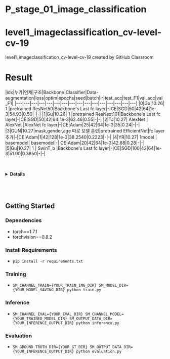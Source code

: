 # P_stage_01_image_classification

# level1_imageclassification_cv-level-cv-19
level1_imageclassification_cv-level-cv-19 created by GitHub Classroom

# Result
|idx|누가|언제|구조|Backbone|Classifier|Data-augmentation|loss|optim|epochs|seed|batch|lr|test_acc|test_F1|val_acc|val_F1|
|---|---|---|---|---|---|---|---|---|---|---|---|---|---|---|---|
|0|Gu|10.26| 1 |pretrained ResNet50|Backbone's Last fc layer|-|CE|SGD|50|42|64|1e-3|54.93|0.50|-|-|
|1|Gu|10.26| 1 |pretrained ResNext101|Backbone's Last fc layer|-|CE|SGD|50|42|64|1e-3|62.46|0.55|-|-|
|2|TJ|10.27| AlexNet | AlexNet |AlexNet fc layer|-|CE|Adam|25|42|64|1e-3|35|0.24|-|-|
|3|GUN|10.27|mask,gender,age 따로 모델 훈련|pretrained EfficientNet|fc layer 추가|-|CE|Adam|1|42|128|1e-3|38.2540|0.2223|-|-|
|4|YR|10.27| 1model | basemodel| basemodel|-| CE|Adam|20|42|64|1e-3|42.68|0.28|-|-|
|5|Gu|10.27| 1 | SwinT_b |Backbone's Last fc layer|-|CE|SGD|100|42|64|1e-3|51.00|0.3850|-|-|

<br>
<br>

<details>
<summary><b>Details</b></summary>
<div markdown="1">
  
- idx 5: 처음 30 epochs는 마지막 fc layer를 제외하고 frozen, 나머지 70 epochs는 frozen 없이 학습 

</div>
</details>


<br>
<br>
<br>


## Getting Started    
### Dependencies
- torch==1.7.1
- torchvision==0.8.2                                                              

### Install Requirements
- `pip install -r requirements.txt`

### Training
- `SM_CHANNEL_TRAIN={YOUR_TRAIN_IMG_DIR} SM_MODEL_DIR={YOUR_MODEL_SAVING_DIR} python train.py`

### Inference
- `SM_CHANNEL_EVAL={YOUR_EVAL_DIR} SM_CHANNEL_MODEL={YOUR_TRAINED_MODEL_DIR} SM_OUTPUT_DATA_DIR={YOUR_INFERENCE_OUTPUT_DIR} python inference.py`

### Evaluation
- `SM_GROUND_TRUTH_DIR={YOUR_GT_DIR} SM_OUTPUT_DATA_DIR={YOUR_INFERENCE_OUTPUT_DIR} python evaluation.py`
